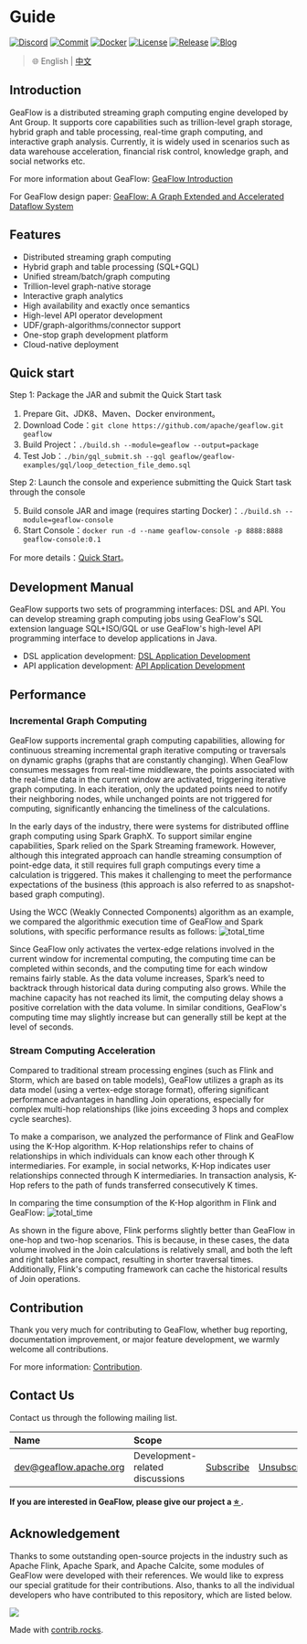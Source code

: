 # Guide

[![Discord](https://badgen.net/badge/icon/Discord?icon=discord&label)](https://discord.gg/apKdP3DXuH)
[![Commit](https://badgen.net/github/last-commit/tugraph-family/tugraph-analytics/master?icon=git&label=Commit)](https://github.com/TuGraph-family/tugraph-analytics/commits/master)
[![Docker](https://shields.io/docker/pulls/tugraph/geaflow-console?logo=docker&label=Docker&color=blue)](https://hub.docker.com/r/tugraph/geaflow-console/tags)
[![License](https://shields.io/github/license/tugraph-family/tugraph-analytics?logo=apache&label=License&color=blue)](https://www.apache.org/licenses/LICENSE-2.0.html)
[![Release](https://shields.io/github/v/release/tugraph-family/tugraph-analytics.svg?logo=stackblitz&label=Version&color=red)](https://github.com/TuGraph-family/tugraph-analytics/releases)
[![Blog](https://badgen.net/static/Blog/github.io/orange?icon=rss)](https://geaflow.github.io/)

> 🌐️ English | [中文](README_cn.md)

<!--intro-start-->
## Introduction
GeaFlow is a distributed streaming graph computing engine developed by Ant Group. It supports core capabilities such as trillion-level graph storage, hybrid graph and table processing, real-time graph computing, and interactive graph analysis. Currently, it is widely used in scenarios such as data warehouse acceleration, financial risk control, knowledge graph, and social networks etc.

For more information about GeaFlow: [GeaFlow Introduction](docs/docs-en/source/2.introduction.md)

For GeaFlow design paper: [GeaFlow: A Graph Extended and Accelerated Dataflow System](https://dl.acm.org/doi/abs/10.1145/3589771)

## Features

* Distributed streaming graph computing
* Hybrid graph and table processing (SQL+GQL)
* Unified stream/batch/graph computing
* Trillion-level graph-native storage
* Interactive graph analytics
* High availability and exactly once semantics
* High-level API operator development
* UDF/graph-algorithms/connector support
* One-stop graph development platform
* Cloud-native deployment

## Quick start
Step 1: Package the JAR and submit the Quick Start task

1. Prepare Git、JDK8、Maven、Docker environment。
2. Download Code：`git clone https://github.com/apache/geaflow.git geaflow`
3. Build Project：`./build.sh --module=geaflow --output=package`
4. Test Job：`./bin/gql_submit.sh --gql geaflow/geaflow-examples/gql/loop_detection_file_demo.sql`

Step 2: Launch the console and experience submitting the Quick Start task through the console

5. Build console JAR and image (requires starting Docker)：`./build.sh --module=geaflow-console`
6. Start Console：`docker run -d --name geaflow-console -p 8888:8888 geaflow-console:0.1`

For more details：[Quick Start](docs/docs-en/source/3.quick_start/1.quick_start.md)。

## Development Manual

GeaFlow supports two sets of programming interfaces: DSL and API. You can develop streaming graph computing jobs using GeaFlow's SQL extension language SQL+ISO/GQL or use GeaFlow's high-level API programming interface to develop applications in Java.
* DSL application development: [DSL Application Development](docs/docs-en/source/5.application-development/2.dsl/1.overview.md)
* API application development: [API Application Development](docs/docs-en/source/5.application-development/1.api/1.overview.md)

## Performance

### Incremental Graph Computing

GeaFlow supports incremental graph computing capabilities, allowing for continuous streaming incremental graph iterative computing or traversals on dynamic graphs (graphs that are constantly changing). When GeaFlow consumes messages from real-time middleware, the points associated with the real-time data in the current window are activated, triggering iterative graph computing. In each iteration, only the updated points need to notify their neighboring nodes, while unchanged points are not triggered for computing, significantly enhancing the timeliness of the calculations.

In the early days of the industry, there were systems for distributed offline graph computing using Spark GraphX. To support similar engine capabilities, Spark relied on the Spark Streaming framework. However, although this integrated approach can handle streaming consumption of point-edge data, it still requires full graph computings every time a calculation is triggered. This makes it challenging to meet the performance expectations of the business (this approach is also referred to as snapshot-based graph computing).

Using the WCC (Weakly Connected Components) algorithm as an example, we compared the algorithmic execution time of GeaFlow and Spark solutions, with specific performance results as follows:
![total_time](docs/static/img/vs_dynamic_graph_compute_perf_en.jpg)

Since GeaFlow only activates the vertex-edge relations involved in the current window for incremental computing, the computing time can be completed within seconds, and the computing time for each window remains fairly stable. As the data volume increases, Spark’s need to backtrack through historical data during computing also grows. While the machine capacity has not reached its limit, the computing delay shows a positive correlation with the data volume. In similar conditions, GeaFlow's computing time may slightly increase but can generally still be kept at the level of seconds.


### Stream Computing Acceleration

Compared to traditional stream processing engines (such as Flink and Storm, which are based on table models), GeaFlow utilizes a graph as its data model (using a vertex-edge storage format), offering significant performance advantages in handling Join operations, especially for complex multi-hop relationships (like joins exceeding 3 hops and complex cycle searches).

To make a comparison, we analyzed the performance of Flink and GeaFlow using the K-Hop algorithm. K-Hop relationships refer to chains of relationships in which individuals can know each other through K intermediaries. For example, in social networks, K-Hop indicates user relationships connected through K intermediaries. In transaction analysis, K-Hop refers to the path of funds transferred consecutively K times.

In comparing the time consumption of the K-Hop algorithm in Flink and GeaFlow:
![total_time](docs/static/img/vs_multi_hops_en.jpg)

As shown in the figure above, Flink performs slightly better than GeaFlow in one-hop and two-hop scenarios. This is because, in these cases, the data volume involved in the Join calculations is relatively small, and both the left and right tables are compact, resulting in shorter traversal times. Additionally, Flink's computing framework can cache the historical results of Join operations.


## Contribution
Thank you very much for contributing to GeaFlow, whether bug reporting, documentation improvement, or major feature development, we warmly welcome all contributions.

For more information: [Contribution](docs/docs-en/source/9.contribution.md).

## Contact Us

Contact us through the following mailing list.

| Name                                                    | Scope                           |                                                      |                                                          |                                                                   |
|:--------------------------------------------------------|:--------------------------------|:-----------------------------------------------------|:---------------------------------------------------------|:------------------------------------------------------------------|
| [dev@geaflow.apache.org](mailto:dev@geaflow.apache.org) | Development-related discussions | [Subscribe](mailto:dev-subscribe@geaflow.apache.org) | [Unsubscribe](mailto:dev-unsubscribe@geaflow.apache.org) | [Archives](http://mail-archives.apache.org/mod_mbox/geaflow-dev/) |

**If you are interested in GeaFlow, please give our project
a [ ⭐️ ](https://github.com/apache/geaflow).**

## Acknowledgement
Thanks to some outstanding open-source projects in the industry such as Apache Flink, Apache Spark, and Apache Calcite, some modules of GeaFlow were developed with their references. We would like to express our special gratitude for their contributions. Also, thanks to all the individual developers who have contributed to this repository, which are listed below.

<a href="https://github.com/apache/geaflow/graphs/contributors">
  <img src="https://contrib.rocks/image?repo=apache/geaflow" />
</a>

Made with [contrib.rocks](https://contrib.rocks).
<!--intro-end-->
